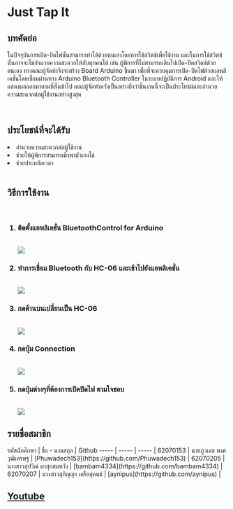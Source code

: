 # Just Tap It
<h2>บทคัดย่อ</h2>

<p> ในปัจจุบันการเปิด-ปิดไฟนั้นสามารถทำได้ด้วยตนเองโดยการใช้สวิตซ์เพื่อใช้งาน และในการใช้สวิตซ์นั้นอาจจะไม่อำนวยความสะดวกให้กับทุกคนได้ เช่น ผู้พิการที่ไม่สามารถเดินไปเปิด-ปิดสวิตซ์ด้วยตนเอง ทางคณะผู้จัดทำจึงจะสร้าง Board Arduino ขึ้นมา เพื่อที่จะควบคุมการเปิด-ปิดไฟด้วยแอพลิเคชั่นโดยเชื่อมผ่านทาง Arduino Bluetooth Controller ในระบบปฏิบัติการ Android  และให้แสดงผลออกมาตามที่สั่งเข้าไป คณะผู้จัดทำหวังเป็นอย่างยิ่งว่าชิ้นงานนี้จะเป็นประโยชน์และอำนวยความสะดวกต่อผู้ใช้งานอย่างสูงสุด</p>
<br>
<h2>ประโยชน์ที่จะได้รับ</h2>
<p>
 <li>อำนวยความสะดวกต่อผู้ใช้งาน
</li>
 <li>ช่วยให้ผู้พิการสามารถพึ่งพาตัวเองได้</li>
 <li>ช่วยประหยัดเวลา</li>
<br>
</p>
<h2>วิธีการใช้งาน</h2>
<ol>
 <br>
<h3><li>ติดตั้งแอพลิเคชั่น BluetoothControl for Arduino</li></h3>
<br><img src="https://i.imgur.com/d7rmeM4.png"><br>
<h3><li>ทำการเชื่อม Bluetooth กับ HC-06 และเข้าไปยังแอพลิเคชั่น</li></h3>
<br><img src="https://i.imgur.com/IVmLu90.png"><br>
<h3><li>กดด้านบนเปลี่ยนเป็น HC-06 </li></h3>
<br><img src="https://i.imgur.com/4RDiwPO.png"><br>
<h3><li>กดปุ่ม Connection </li></h3>
<br><img src="https://i.imgur.com/VC9oBFm.png"><br>
<h3><li>กดปุ่มต่างๆที่ต้องการเปิดปิดไฟ ตามใจชอบ</li></h3>
<br><img src="https://i.imgur.com/dSGHQWP.png"><br>
</ol> 
<h2>รายชื่อสมาชิก</h2>
รหัสนักศึกษา  | ชื่อ - นามสกุล  |  Github 
----- | ----- | ----- | 
62070153 | นายภูวเดช พงศวุฒิเศรษฐ | [Phuwadech153](https://github.com/Phuwadech153) 
| 62070205 | นางสาวสุปวีณ์ ผาสุกสมหวัง | [bambam4334](https://github.com/bambam4334) 
| 62070207 | นางสาวสุภิญญา เครือสุคนธ์ | [aynipus](https://github.com/aynipus) | 


<h2><a href ="https://www.youtube.com/watch?v=_f1pt2pwZDs&t=2s"> Youtube </a></h2>




